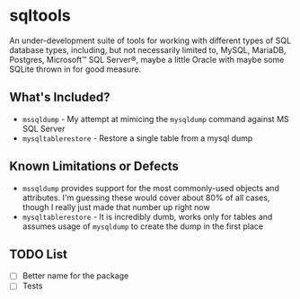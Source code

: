 # sqltools
An under-development suite of tools for working with different types of SQL database types, including, but not necessarily limited to, MySQL, MariaDB, Postgres, Microsoft™ SQL Server®, maybe a little Oracle with maybe some SQLite thrown in for good measure.

## What's Included?
- `mssqldump` - My attempt at mimicing the `mysqldump` command against MS SQL Server
- `mysqltablerestore` - Restore a single table from a mysql dump

## Known Limitations or Defects
- `mssqldump` provides support for the most commonly-used objects and attributes.  I'm guessing these would cover about 80% of all cases, though I really just made that number up right now
- `mysqltablerestore` - It is incredibly dumb, works only for tables and assumes usage of `mysqldump` to create the dump in the first place

## TODO List
- [ ] Better name for the package
- [ ] Tests